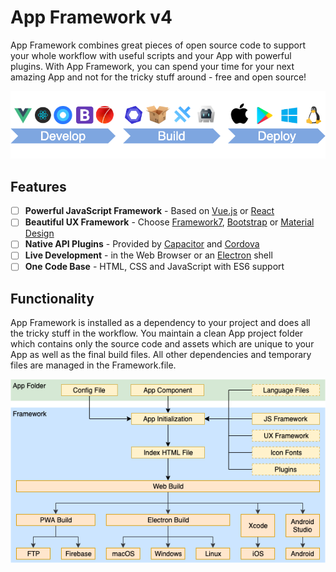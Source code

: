 # App Framework v4

App Framework combines great pieces of open source code to support your whole workflow with useful scripts and your App with powerful plugins. With App Framework, you can spend your time for your next amazing App and not for the tricky stuff around - free and open source!

![Process](./docs/images/processSmall.png)

## Features

- [ ] **Powerful JavaScript Framework** - Based on [Vue.js](https://vuejs.org/) or [React](https://reactjs.org/)
- [ ] **Beautiful UX Framework** - Choose [Framework7](https://framework7.io/), [Bootstrap](https://getbootstrap.com/) or [Material Design](https://material.io/design/)
- [ ] **Native API Plugins** - Provided by [Capacitor](https://capacitor.ionicframework.com/) and [Cordova](https://cordova.apache.org/)
- [ ] **Live Development** - in the Web Browser or an [Electron](https://electronjs.org/) shell
- [ ] **One Code Base** - HTML, CSS and JavaScript with ES6 support

## Functionality

App Framework is installed as a dependency to your project and does all the tricky stuff in the workflow. You maintain a clean App project folder which contains only the source code and assets which are unique to your App as well as the final build files. All other dependencies and temporary files are managed in the Framework.file.

![Build Flow](./docs/images/buildFlow.png)
